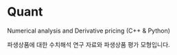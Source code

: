 # Quant
Numerical analysis and Derivative pricing (C++ &amp; Python)

파생상품에 대한 수치해석 연구 자료와 파생상품 평가 모형입니다.
